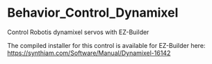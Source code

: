 # Behavior_Control_Dynamixel
Control Robotis dynamixel servos with EZ-Builder

The compiled installer for this control is available for EZ-Builder here: https://synthiam.com/Software/Manual/Dynamixel-16142
